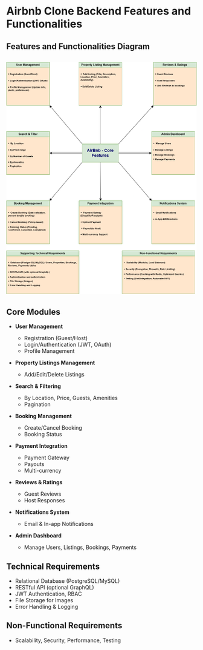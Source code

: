 # Airbnb Clone Backend Features and Functionalities
## Features and Functionalities Diagram

![Airbnb Clone Backend Features and Functionalities](./features-and-functionalities.png)
---

## Core Modules

- **User Management**
  - Registration (Guest/Host)
  - Login/Authentication (JWT, OAuth)
  - Profile Management

- **Property Listings Management**
  - Add/Edit/Delete Listings

- **Search & Filtering**
  - By Location, Price, Guests, Amenities
  - Pagination

- **Booking Management**
  - Create/Cancel Booking
  - Booking Status

- **Payment Integration**
  - Payment Gateway
  - Payouts
  - Multi-currency

- **Reviews & Ratings**
  - Guest Reviews
  - Host Responses

- **Notifications System**
  - Email & In-app Notifications

- **Admin Dashboard**
  - Manage Users, Listings, Bookings, Payments

## Technical Requirements

- Relational Database (PostgreSQL/MySQL)
- RESTful API (optional GraphQL)
- JWT Authentication, RBAC
- File Storage for Images
- Error Handling & Logging

## Non-Functional Requirements

- Scalability, Security, Performance, Testing